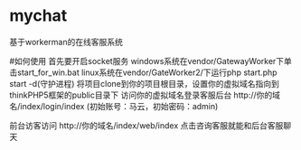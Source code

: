 # mychat
基于workerman的在线客服系统

#如何使用
首先要开启socket服务 windows系统在vendor/GatewayWorker下单击start_for_win.bat  linux系统在vendor/GateWorker2/下运行php start.php start -d(守护进程)
将项目clone到你的项目根目录，设置你的虚拟域名指向到thinkPHP5框架的public目录下
访问你的虚拟域名登录客服后台  http://你的域名/index/login/index  (初始账号：马云，初始密码：admin)

前台访客访问  http://你的域名/index/web/index
点击咨询客服就能和后台客服聊天



